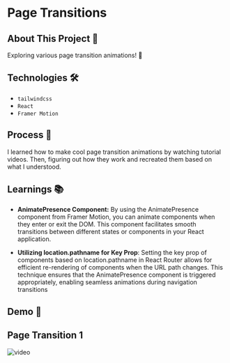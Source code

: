 # Page Transitions 

## About This Project 🚀
Exploring various page transition animations! 🌟

## Technologies 🛠️
- `tailwindcss`
- `React`
- `Framer Motion`

## Process 💭
I learned how to make cool page transition animations by watching tutorial videos. Then, figuring out how they work and recreated them based on what I understood.


## Learnings 📚
- **AnimatePresence Component:** By using the AnimatePresence component from Framer Motion, you can animate components when they enter or exit the DOM. This component facilitates smooth transitions between different states or components in your React application.

- **Utilizing location.pathname for Key Prop**: Setting the key prop of components based on location.pathname in React Router allows for efficient re-rendering of components when the URL path changes. This technique ensures that the AnimatePresence component is triggered appropriately, enabling seamless animations during navigation transitions


## Demo 📸 

## Page Transition 1 
<img src='https://github.com/mounirabcire/page-transitions/assets/153240368/310095ab-0ad9-4d88-815a-8d9746a39343' alt='video' />

